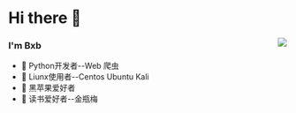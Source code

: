 
# Hi there 👋
<img align="right" src="https://github-readme-stats.vercel.app/api?username=bei0&show_icons=true">

### I'm Bxb
- 🌱 Python开发者--Web 爬虫
- 🌱 Liunx使用者--Centos Ubuntu Kali
- 🌱 黑苹果爱好者
- 🌱 读书爱好者--金瓶梅
